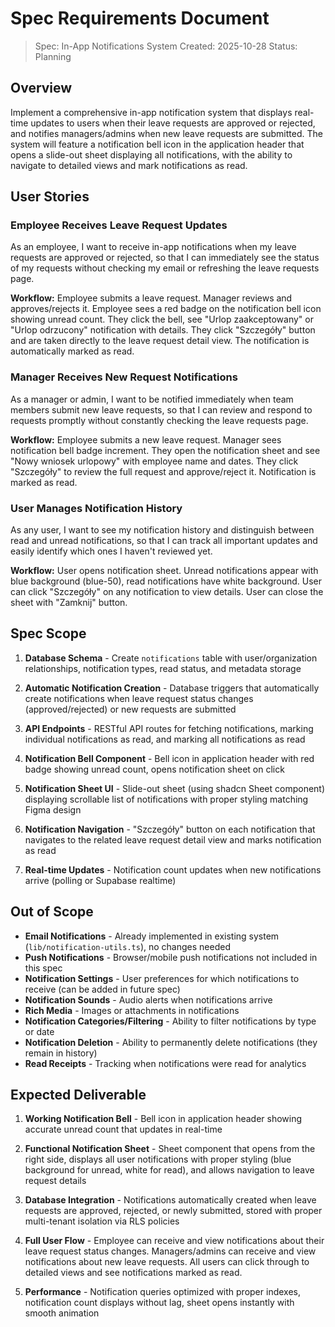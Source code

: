 # Spec Requirements Document

> Spec: In-App Notifications System
> Created: 2025-10-28
> Status: Planning

## Overview

Implement a comprehensive in-app notification system that displays real-time updates to users when their leave requests are approved or rejected, and notifies managers/admins when new leave requests are submitted. The system will feature a notification bell icon in the application header that opens a slide-out sheet displaying all notifications, with the ability to navigate to detailed views and mark notifications as read.

## User Stories

### Employee Receives Leave Request Updates

As an employee, I want to receive in-app notifications when my leave requests are approved or rejected, so that I can immediately see the status of my requests without checking my email or refreshing the leave requests page.

**Workflow:** Employee submits a leave request. Manager reviews and approves/rejects it. Employee sees a red badge on the notification bell icon showing unread count. They click the bell, see "Urlop zaakceptowany" or "Urlop odrzucony" notification with details. They click "Szczegóły" button and are taken directly to the leave request detail view. The notification is automatically marked as read.

### Manager Receives New Request Notifications

As a manager or admin, I want to be notified immediately when team members submit new leave requests, so that I can review and respond to requests promptly without constantly checking the leave requests page.

**Workflow:** Employee submits a new leave request. Manager sees notification bell badge increment. They open the notification sheet and see "Nowy wniosek urlopowy" with employee name and dates. They click "Szczegóły" to review the full request and approve/reject it. Notification is marked as read.

### User Manages Notification History

As any user, I want to see my notification history and distinguish between read and unread notifications, so that I can track all important updates and easily identify which ones I haven't reviewed yet.

**Workflow:** User opens notification sheet. Unread notifications appear with blue background (blue-50), read notifications have white background. User can click "Szczegóły" on any notification to view details. User can close the sheet with "Zamknij" button.

## Spec Scope

1. **Database Schema** - Create `notifications` table with user/organization relationships, notification types, read status, and metadata storage

2. **Automatic Notification Creation** - Database triggers that automatically create notifications when leave request status changes (approved/rejected) or new requests are submitted

3. **API Endpoints** - RESTful API routes for fetching notifications, marking individual notifications as read, and marking all notifications as read

4. **Notification Bell Component** - Bell icon in application header with red badge showing unread count, opens notification sheet on click

5. **Notification Sheet UI** - Slide-out sheet (using shadcn Sheet component) displaying scrollable list of notifications with proper styling matching Figma design

6. **Notification Navigation** - "Szczegóły" button on each notification that navigates to the related leave request detail view and marks notification as read

7. **Real-time Updates** - Notification count updates when new notifications arrive (polling or Supabase realtime)

## Out of Scope

- **Email Notifications** - Already implemented in existing system (`lib/notification-utils.ts`), no changes needed
- **Push Notifications** - Browser/mobile push notifications not included in this spec
- **Notification Settings** - User preferences for which notifications to receive (can be added in future spec)
- **Notification Sounds** - Audio alerts when notifications arrive
- **Rich Media** - Images or attachments in notifications
- **Notification Categories/Filtering** - Ability to filter notifications by type or date
- **Notification Deletion** - Ability to permanently delete notifications (they remain in history)
- **Read Receipts** - Tracking when notifications were read for analytics

## Expected Deliverable

1. **Working Notification Bell** - Bell icon in application header showing accurate unread count that updates in real-time

2. **Functional Notification Sheet** - Sheet component that opens from the right side, displays all user notifications with proper styling (blue background for unread, white for read), and allows navigation to leave request details

3. **Database Integration** - Notifications automatically created when leave requests are approved, rejected, or newly submitted, stored with proper multi-tenant isolation via RLS policies

4. **Full User Flow** - Employee can receive and view notifications about their leave request status changes. Managers/admins can receive and view notifications about new leave requests. All users can click through to detailed views and see notifications marked as read.

5. **Performance** - Notification queries optimized with proper indexes, notification count displays without lag, sheet opens instantly with smooth animation
